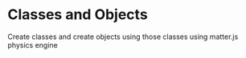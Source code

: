 # Classes and Objects
Create classes and create objects using those classes using matter.js physics engine
